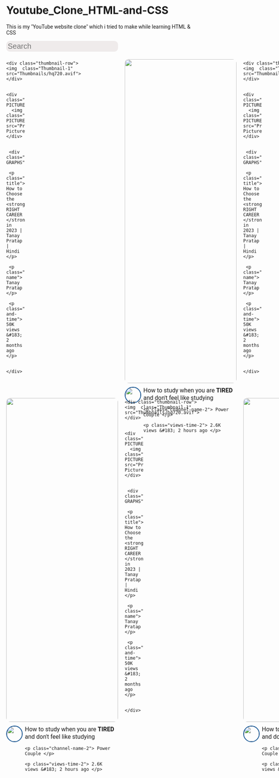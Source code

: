 # Youtube_Clone_HTML-and-CSS
This is my "YouTube website clone" which i tried to make while learning HTML &amp; CSS


<!DOCTYPE html>

<html>
  
<head>

<title> YouTube.com Clone</title>

<link rel="preconnect" href="https://fonts.googleapis.com">
<link rel="preconnect" href="https://fonts.gstatic.com" crossorigin>
<link href="https://fonts.googleapis.com/css2?family=Roboto:wght@500;700&display=swap" rel="stylesheet">

<style>
  
  .search-bar-1{
font-size: 20px;
width:300px;
background-color: rgb(239, 235, 235);
border-style:solid;
border-color: rgb(239, 235, 235);
border-radius: 10px;
display: block;
margin-bottom: 10px;
}

/* .search-bar-2{
font-size: 20px;
width:300px;
background-color: rgb(239, 235, 235);
border-style:solid;
border-color: rgb(239, 235, 235);
border-radius: 10px;
display: block;
} */


  p{
  font-family: Roboto, Arial;
}

.Thumbnail-1{
 /* width: 300px; */ 
 width:100%;           /* bcoz we added GRID LAYOUT*/
 margin-top: 10px;


 /* height: 300px;
 object-fit: contain;
 object-position:center;
 border-width: 1px;
 border-style:solid;
 border-color: red; */
 display:block;           /* For making the IMAGE a block element which could occupy the whole line*/
 border-radius: 11px;
}



.thumbnail-row{
  margin-bottom: 10px;
}





.para-2, .para-3{
  display:inline-block;     /*for making the written part a text which takes onlt that space in which it is written*/
}



/* .div-styling-decoration{     /* bcoz we added GRID LAYOUT
 width:300px;
 display:inline-block;
 margin-left: 10px;
 vertical-align:top;
} */

.video-info-grid{       
  display:grid;
  grid-template-columns: 50px 1fr;
}

.CHANNEL-PICTURE{
  /* display:inline-block;     /*📍📍no need of it Bcoz We have already done that in "Video-info-grid"📍📍
  width:50px;
  vertical-align:top;
  margin-right: 15px; */
}

.PROFILE-PICTURE{
  width: 40px;
  border-style: solid;
  border-width: 2px;
  border-color: rgb(14, 80, 145);
  border-radius: 55px;
  
}

.PARA-GRAPHS{
  /* display:inline-block;
  width:230px;
  margin-top: 0px; 
  margin-left: 10px; */
  
}

 
.Video-title{
 margin-top: 0px;
 margin-bottom: 0px;
 font-size:16px;
 font-weight: 500px;
 line-height:20px;      /* For adjusting the space between two lines*/
}


.channel-name{
font-size:14px;
color:  rgb(96, 96, 96);
margin-top: 8px;
margin-bottom: 4px;
}

.views-and-time{
font-size:14px;
color:  rgb(96, 96, 96);
margin-top: 0px;
}


/* .div-styling-decoration-2{   /* bcoz we added GRID LAYOUT
  margin-left:10px ;
} */


.Thumbnail-2{
 /* width: 300px; */
 width:100%;         /* bcoz we added GRID LAYOUT*/
 margin-top: 10px;


 /* height: 300px;
 object-fit: contain;
 object-position:center;
 border-width: 1px;
 border-style:solid;
 border-color: red; */
 display:block;           /* For making the IMAGE a block element which could occupy the whole line*/
 border-radius: 11px;
}

.Thumbnail_row_2{
  margin-bottom: 10px;
}

.video-info-grid-2{
  display: grid;
  grid-template-columns: 50px 1fr;
  
}

.Profile_picture_Box{
  display:inline-block;
  width:50px;
  vertical-align:top;
  margin-right: 15px;

}


.Profile_picture_2{
  width:40px;
  border-style: solid;
  border-width: 2px;
  border-color: rgb(14, 80, 145);
  border-radius: 55px;
}

.Para-Graphs-2{
  display: inline-block;
  width:250px;
  margin-top: 0px;
  
}


.Video-title-2{
 margin-top: 0px;
 margin-bottom: 0px;
 font-size:16px;
 font-weight: 500px;
 line-height:20px;  
}

.channel-name-2{
font-size:14px;
color:  rgb(96, 96, 96);
margin-top: 8px;
margin-bottom: 4px;
}

.views-time-2{
font-size:14px;
color:  rgb(96, 96, 96);
margin-top: 0px;
}

.Video-grid{               /*📍📍📍📍📍📍📍📍📍📍📍📍*/
  display:grid;
  grid-template-columns: 1fr 1fr 1fr;
  column-gap:18px;
  row-gap:40px;
}



</style>  
</head>





<body>
  
  <input  class="search-bar-1"     type="text" placeholder="Search">
  <!-- <input  class="search-bar-2"     type="text" placeholder="Search"> -->


<div  class="Video-grid"> 

  <div class="div-styling-decoration">  <!-- 📍DIV - 1 -->

    <div class="thumbnail-row"> 
    <img  class="Thumbnail-1"    src="Thumbnails/hq720.avif">
    </div>

<div class="video-info-grid"> 

    <div class="CHANNEL-PICTURE"> 
      <img class="PROFILE-PICTURE" src="Profile Pictures/channels4_profile.jpg">
    </div>


     <div class="PARA-GRAPHS">  

     <p class="Video-title"> How to Choose the <strong> RIGHT CAREER </strong> in 2023 | Tanay Pratap | Hindi </p>

     <p class="channel-name"> Tanay Pratap </p>
    
     <p class="views-and-time"> 50K views &#183; 2 months ago </p>

     </div>

</div> 

</div>   






<div class="div-styling-decoration-2">   <!-- 📍📍DIV - 2 -->

<div  class="Thumbnail_row_2">
  <img  class="Thumbnail-2"   src="Thumbnails/hq720 (1).avif">
</div>
 

<div class="video-info-grid-2">

  <div class="Profile_picture_Box"> 
    <img class="Profile_picture_2"     src="Profile Pictures/channels4_profile_2.jpg">
  </div>
  
  <div class="Para-Graphs-2"> 
    <p class="Video-title-2"> How to study when you are <strong> TIRED </strong> and don't feel like studying </p>

    <p class="channel-name-2"> Power Couple </p>

    <p class="views-time-2"> 2.6K views	&#183; 2 hours ago </p>
  </div>
  
</div>

</div>   


<!--📍📍📍📍📍GRID-LAYOUT START📍📍📍📍📍 -->


<div class="div-styling-decoration">  <!-- 📍DIV - 1 -->

    <div class="thumbnail-row"> 
    <img  class="Thumbnail-1"    src="Thumbnails/hq720.avif">
    </div>

<div class="video-info-grid"> 

    <div class="CHANNEL-PICTURE"> 
      <img class="PROFILE-PICTURE" src="Profile Pictures/channels4_profile.jpg">
    </div>


     <div class="PARA-GRAPHS">  

     <p class="Video-title"> How to Choose the <strong> RIGHT CAREER </strong> in 2023 | Tanay Pratap | Hindi </p>

     <p class="channel-name"> Tanay Pratap </p>
    
     <p class="views-and-time"> 50K views &#183; 2 months ago </p>

     </div>

</div> 

</div>   






<div class="div-styling-decoration-2">   <!-- 📍📍DIV - 2 -->

<div  class="Thumbnail_row_2">
  <img  class="Thumbnail-2"   src="Thumbnails/hq720 (1).avif">
</div>
 

<div class="video-info-grid-2">

  <div class="Profile_picture_Box"> 
    <img class="Profile_picture_2"     src="Profile Pictures/channels4_profile_2.jpg">
  </div>
  
  <div class="Para-Graphs-2"> 
    <p class="Video-title-2"> How to study when you are <strong> TIRED </strong> and don't feel like studying </p>

    <p class="channel-name-2"> Power Couple </p>

    <p class="views-time-2"> 2.6K views	&#183; 2 hours ago </p>
  </div>
  
</div>

</div>   






<div class="div-styling-decoration">  <!-- 📍DIV - 1 -->

    <div class="thumbnail-row"> 
    <img  class="Thumbnail-1"    src="Thumbnails/hq720.avif">
    </div>

<div class="video-info-grid"> 

    <div class="CHANNEL-PICTURE"> 
      <img class="PROFILE-PICTURE" src="Profile Pictures/channels4_profile.jpg">
    </div>


     <div class="PARA-GRAPHS">  

     <p class="Video-title"> How to Choose the <strong> RIGHT CAREER </strong> in 2023 | Tanay Pratap | Hindi </p>

     <p class="channel-name"> Tanay Pratap </p>
    
     <p class="views-and-time"> 50K views &#183; 2 months ago </p>

     </div>

</div> 

</div>   






<div class="div-styling-decoration-2">   <!-- 📍📍DIV - 2 -->

<div  class="Thumbnail_row_2">
  <img  class="Thumbnail-2"   src="Thumbnails/hq720 (1).avif">
</div>
 

<div class="video-info-grid-2">

  <div class="Profile_picture_Box"> 
    <img class="Profile_picture_2"     src="Profile Pictures/channels4_profile_2.jpg">
  </div>
  
  <div class="Para-Graphs-2"> 
    <p class="Video-title-2"> How to study when you are <strong> TIRED </strong> and don't feel like studying </p>

    <p class="channel-name-2"> Power Couple </p>

    <p class="views-time-2"> 2.6K views	&#183; 2 hours ago </p>
  </div>
  
</div>

</div>   


</div>





</body>

</html>
